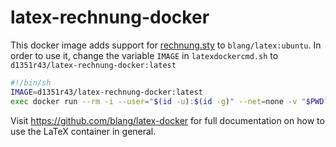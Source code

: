 # latex-rechnung-docker

This docker image adds support for [rechnung.sty](https://www.forwiss.uni-passau.de/~berberic/TeX/Rechnung/index.html) to `blang/latex:ubuntu`. In order to use it, change the variable `IMAGE` in `latexdockercmd.sh` to `d1351r43/latex-rechnung-docker:latest`

```bash
#!/bin/sh
IMAGE=d1351r43/latex-rechnung-docker:latest
exec docker run --rm -i --user="$(id -u):$(id -g)" --net=none -v "$PWD":/data "$IMAGE" "$@"
```
Visit https://github.com/blang/latex-docker for full documentation on how to use the LaTeX container in general. 